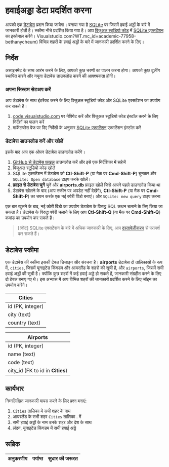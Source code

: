 # हवाईअड्डा डेटा प्रदर्शित करना

आपको एक [डेटाबेस](https://raw.githubusercontent.com/Microsoft/Data-Science-For-Beginners/main/2-Working-With-Data/05-relational-databases/airports.db) प्रदान किया जायेगा। बनाया गया है [SQLite](https://sqlite.org/index.html) पर जिसमें हवाई अड्डों के बारे में जानकारी होती है। स्कीमा नीचे प्रदर्शित किया गया है। आप [विजुअल स्टूडियो कोड](https://code.visualstudio.com/) में [SQLite एक्सटेंशन](https://marketplace.visualstudio.com/items?itemName=alexcvzz.vscode-sqlite&WT.mc_id=academic-77958-bethanycheum) का इस्तेमाल करेंगे। Visualstudio.com?WT.mc_id=academic-77958-bethanycheum) विभिन्न शहरों के हवाई अड्डों के बारे में जानकारी प्रदर्शित करने के लिए।

## निर्देश

असाइनमेंट के साथ आरंभ करने के लिए, आपको कुछ चरणों का पालन करना होगा। आपको कुछ टूलींग स्थापित करने और नमूना डेटाबेस डाउनलोड करने की आवश्यकता होगी।

### अपना सिस्टम सेटअप करें

आप डेटाबेस के साथ इंटरैक्ट करने के लिए विजुअल स्टूडियो कोड और SQLite एक्सटेंशन का उपयोग कर सकते हैं।

1. [code.visualstudio.com](https://code.visualstudio.com?WT.mc_id=academic-77958-bethanycheum) पर नेविगेट करें और विजुअल स्टूडियो कोड इंस्टॉल करने के लिए निर्देशों का पालन करें
1. मार्केटप्लेस पेज पर दिए निर्देशों के अनुसार [SQLite एक्सटेंशन](https://marketplace.visualstudio.com/items?itemName=alexcvzz.vscode-sqlite&WT.mc_id=academic-77958-bethanycheum) एक्सटेंशन इंस्टॉल करें

### डेटाबेस डाउनलोड करें और खोलें

इसके बाद आप एक ओपन डेटाबेस डाउनलोड करेंगे।

1. [GitHub से डेटाबेस फ़ाइल](https://raw.githubusercontent.com/Microsoft/Data-Science-For-Beginners/main/2-Working-With-Data/05-relational-databases/airports.db) डाउनलोड करें और इसे एक निर्देशिका में सहेजें
1. विजुअल स्टूडियो कोड खोलें
1. SQLite एक्सटेंशन में डेटाबेस को **Ctl-Shift-P** (या मैक पर **Cmd-Shift-P**) चुनकर और `SQLite: Open database` टाइप करके खोलें।
1. **फ़ाइल से डेटाबेस चुनें** चुनें और **airports.db** फ़ाइल खोलें जिसे आपने पहले डाउनलोड किया था
1. डेटाबेस खोलने के बाद (आप स्क्रीन पर अपडेट नहीं देखेंगे), **Ctl-Shift-P** (या मैक पर **Cmd-Shift-P**) का चयन करके एक नई क्वेरी विंडो बनाएं। और `SQLite: new query` टाइप करना

एक बार खुलने के बाद, नई क्वेरी विंडो का उपयोग डेटाबेस के विरुद्ध SQL कथन चलाने के लिए किया जा सकता है। डेटाबेस के विरुद्ध क्वेरी चलाने के लिए आप **Ctl-Shift-Q** (या मैक पर **Cmd-Shift-Q**) कमांड का उपयोग कर सकते हैं।

> [!नोट] SQLite एक्सटेंशन के बारे में अधिक जानकारी के लिए, आप [दस्तावेज़ीकरण](https://marketplace.visualstudio.com/items?itemName=alexcvzz.vscode-sqlite&WT.mc_id=academic-77958-bethanycheum) से परामर्श कर सकते हैं।

## डेटाबेस स्कीमा

एक डेटाबेस की स्कीमा इसकी टेबल डिजाइन और संरचना है। **airports** डेटाबेस दो तालिकाओं के रूप में, `cities`, जिसमें यूनाइटेड किंगडम और आयरलैंड के शहरों की सूची है, और `airports`, जिसमें सभी हवाई अड्डों की सूची है। क्योंकि कुछ शहरों में कई हवाई अड्डे हो सकते हैं, जानकारी संग्रहीत करने के लिए दो टेबल बनाए गए थे। इस अभ्यास में आप विभिन्न शहरों की जानकारी प्रदर्शित करने के लिए जॉइन का उपयोग करेंगे।

| Cities           |
| ---------------- |
| id (PK, integer) |
| city (text)      |
| country (text)   |

| Airports                         |
| -------------------------------- |
| id (PK, integer)                 |
| name (text)                      |
| code (text)                      |
| city_id (FK to id in **Cities**) |

## कार्यभार

निम्नलिखित जानकारी वापस करने के लिए प्रश्न बनाएं:

1. `Cities` तालिका में सभी शहर के नाम
1. आयरलैंड के सभी शहर `Cities` तालिका . में
1. सभी हवाई अड्डों के नाम उनके शहर और देश के साथ
1. लंदन, यूनाइटेड किंगडम में सभी हवाई अड्डे

## रूब्रिक

| अनुकरणीय  |   पर्याप्त   |   सुधार की जरूरत  |
| --------- | -------- | ----------------- |
